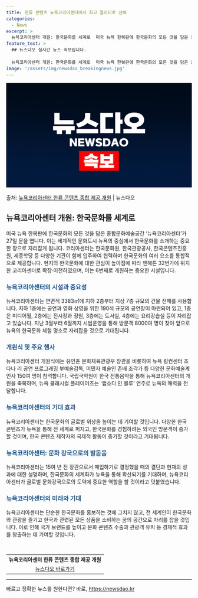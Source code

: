 ```yaml
---
title: 한류 콘텐츠 뉴욕코리아센터에서 최고 퀄리티로 선봬
categories:
  - News
excerpt: >
  뉴욕코리아센터 개원: 한국문화를 세계로  미국 뉴욕 한복판에 한국문화의 모든 것을 담은 종합문화예술공간 ‘뉴…
feature_text: >
  ## 뉴스다오 실시간 뉴스 속보입니다.

  뉴욕코리아센터 개원: 한국문화를 세계로  미국 뉴욕 한복판에 한국문화의 모든 것을 담은 종합문화예술공간 ‘뉴…
image: '/assets/img/newsdao_breakingnews.jpg'
---
```


![뉴스다오 속보](/assets/img/newsdao_breakingnews.jpg)

<p>출처: <a href="https://newsdao.kr/4472" rel="dofollow">뉴욕코리아센터 한류 콘텐츠 종합 제공 개원</a> | 뉴스다오</p>

<h2 data-ke-size="size26">뉴욕코리아센터 개원: 한국문화를 세계로</h2>
<p data-ke-size="size16">미국 뉴욕 한복판에 한국문화의 모든 것을 담은 종합문화예술공간 ‘뉴욕코리아센터’가 27일 문을 엽니다. 이는 세계적인 문화도시 뉴욕의 중심에서 한국문화를 소개하는 중요한 장으로 자리잡게 됩니다. 코리아센터는 한국문화원, 한국관광공사, 한국콘텐츠진흥원, 세종학당 등 다양한 기관이 함께 입주하여 협력하며 한국문화의 여러 요소를 통합적으로 제공합니다. 현지의 한국문화에 대한 관심이 높아짐에 따라 맨해튼 32번가에 위치한 코리아센터로 확장·이전하였으며, 이는 6번째로 개원하는 중요한 시설입니다.</p>

<h3><b><span style="color: #1a5490;">뉴욕코리아센터의 시설과 중요성</span></b></h3>
<p data-ke-size="size16">뉴욕코리아센터는 연면적 3383㎡에 지하 2층부터 지상 7층 규모의 건물 전체를 사용합니다. 지하 1층에는 공연과 영화 상영을 위한 190석 규모의 공연장이 마련되어 있고, 1층은 미디어월, 2층에는 전시장과 정원, 3층에는 도서실, 4층에는 요리강습실 등이 자리잡고 있습니다. 지난 3월부터 6월까지 시범운영을 통해 방문객 8000여 명이 찾아 앞으로 뉴욕의 한국문화 체험 명소로 자리잡을 것으로 기대됩니다.</p>

<h3><b><span style="color: #1a5490;">개원식 및 주요 행사</span></b></h3>
<p data-ke-size="size16">뉴욕코리아센터 개원식에는 유인촌 문화체육관광부 장관을 비롯하여 뉴욕 링컨센터 조다나 리 공연 프로그래밍 부예술감독, 이민자 예술인 존배 조각가 등 다양한 문화예술계 인사 150여 명이 참석합니다. 국립국악원이 한국 전통음악을 통해 뉴욕코리아센터의 개원을 축복하며, 뉴욕 클래시컬 플레이어즈는 '랩소디 인 블루' 연주로 뉴욕의 매력을 전달합니다.</p>

<h3><b><span style="color: #1a5490;">뉴욕코리아센터의 기대 효과</span></b></h3>
<p data-ke-size="size16">뉴욕코리아센터는 한국문화의 글로벌 위상을 높이는 데 기여할 것입니다. 다양한 한국 콘텐츠가 뉴욕을 통해 전 세계로 퍼지고, 한국문화를 경험하려는 외국인 방문객이 증가할 것이며, 한국 콘텐츠 제작자의 국제적 활동이 증가할 것이라고 기대됩니다.</p>

<h3><b><span style="color: #1a5490;">뉴욕코리아센터: 문화 강국으로의 발돋움</span></b></h3>
<p data-ke-size="size16">뉴욕코리아센터는 15여 년 전 장관으로서 매입하기로 결정했을 때의 결단과 현재의 성과에 대한 설명하며, 한국문화의 세계화가 뉴욕을 통해 확산되기를 기대하며, 뉴욕코리아센터가 글로벌 문화강국으로의 도약에 중요한 역할을 할 것이라고 덧붙였습니다.</p>

<h3><b><span style="color: #1a5490;">뉴욕코리아센터의 미래와 기대</span></b></h3>
<p data-ke-size="size16">뉴욕코리아센터는 단순한 한국문화를 홍보하는 것에 그치지 않고, 전 세계인이 한국문화와 관광을 즐기고 한국과 관련된 모든 상품을 소비하는 꿈의 공간으로 자리를 잡을 것입니다. 이로 인해 국가 브랜드를 높이고 문화 콘텐츠 수출과 관광객 유치 등 경제적 효과를 창출하는 데 기여할 것입니다.</p>

<p data-ke-size="size16">&nbsp;</p>

<table>
<tbody>
<tr>
<td style="text-align: center; height: 17px;"><b>뉴욕코리아센터 한류 콘텐츠 종합 제공 개원</b></td>
</tr>
<tr>
<td style="text-align: center; height: 17px;"><a href="https://newsdao.kr/4472">뉴스다오 바로가기</a></td>
</tr>
</tbody>
</table>

<hr> 

빠르고 정확한 뉴스를 원한다면? 바로, <a href="https://newsdao.kr" rel="dofollow">https://newsdao.kr</a>


    
